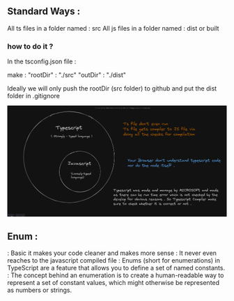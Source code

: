 ## Standard Ways : 

All ts files in a folder named : src 
All js files in a folder named : dist or built

### how to do it ?

In the tsconfig.json file :  

make : "rootDir" : "./src"
       "outDir"  : "./dist"

Ideally we will only push the rootDir (src folder) to github and put the dist folder in .gitignore        

![NOTES](typescript1.png)


## Enum : 

: Basic it makes your code cleaner and makes more sense 
: It never even reaches to the javascript compiled file
: Enums (short for enumerations) in TypeScript are a feature that allows you to define a set of named constants.
: The concept behind an enumeration is to create a human-readable way to represent a set of constant values, which might otherwise be represented as numbers or strings.